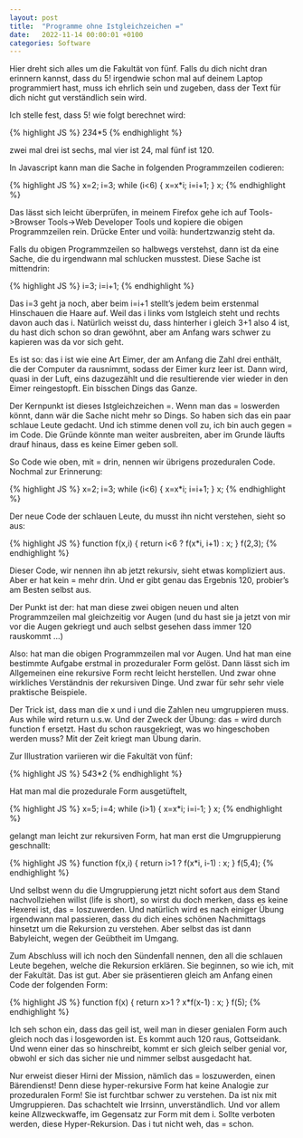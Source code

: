 ```yaml
---
layout: post
title:  "Programme ohne Istgleichzeichen ="
date:   2022-11-14 00:00:01 +0100
categories: Software
---
```

Hier dreht sich alles um die Fakultät von fünf. Falls du dich nicht dran erinnern kannst, dass du 5! irgendwie schon mal auf deinem Laptop programmiert hast, muss ich ehrlich sein und zugeben, dass der Text für dich nicht gut verständlich sein wird.

Ich stelle fest, dass 5! wie folgt berechnet wird:

{% highlight JS %}
2*3*4*5
{% endhighlight %}

zwei mal drei ist sechs, mal vier ist 24, mal fünf ist 120.

In Javascript kann man die Sache in folgenden Programmzeilen codieren:

{% highlight JS %}
x=2;
i=3;
while (i<6) { x=x*i; i=i+1; }
x;
{% endhighlight %}

Das lässt sich leicht überprüfen, in meinem Firefox gehe ich auf Tools->Browser Tools->Web Developer Tools und kopiere die obigen Programmzeilen rein. Drücke Enter und voilà: hundertzwanzig steht da.

Falls du obigen Programmzeilen so halbwegs verstehst, dann ist da eine Sache, die du irgendwann mal schlucken musstest. Diese Sache ist mittendrin:

{% highlight JS %}
i=3;
i=i+1;
{% endhighlight %}

Das i=3 geht ja noch, aber beim i=i+1 stellt’s jedem beim erstenmal Hinschauen die Haare auf. Weil das i links vom Istgleich steht und rechts davon auch das i. Natürlich weisst du, dass hinterher i gleich 3+1 also 4 ist, du hast dich schon so dran gewöhnt, aber am Anfang wars schwer zu kapieren was da vor sich geht.

Es ist so: das i ist wie eine Art Eimer, der am Anfang die Zahl drei enthält, die der Computer da rausnimmt, sodass der Eimer kurz leer ist. Dann wird, quasi in der Luft, eins dazugezählt und die resultierende vier wieder in den Eimer reingestopft. Ein bisschen Dings das Ganze.

Der Kernpunkt ist dieses Istgleichzeichen =. Wenn man das = loswerden könnt, dann wär die Sache nicht mehr so Dings. So haben sich das ein paar schlaue Leute gedacht. Und ich stimme denen voll zu, ich bin auch gegen = im Code. Die Gründe könnte man weiter ausbreiten, aber im Grunde läufts drauf hinaus, dass es keine Eimer geben soll.

So Code wie oben, mit = drin, nennen wir übrigens prozeduralen Code. Nochmal zur Erinnerung:

{% highlight JS %}
x=2;
i=3;
while (i<6) { x=x*i; i=i+1; }
x;
{% endhighlight %}

Der neue Code der schlauen Leute, du musst ihn nicht verstehen, sieht so aus:

{% highlight JS %}
function f(x,i) {
 return i<6 ? f(x*i, i+1) : x;
}
f(2,3);
{% endhighlight %}


Dieser Code, wir nennen ihn ab jetzt rekursiv, sieht etwas kompliziert aus. Aber er hat kein = mehr drin. Und er gibt genau das Ergebnis 120, probier’s am Besten selbst aus.

Der Punkt ist der: hat man diese zwei obigen neuen und alten Programmzeilen mal gleichzeitig vor Augen (und du hast sie ja jetzt von mir vor die Augen gekriegt und auch selbst gesehen dass immer 120 rauskommt …)

Also: hat man die obigen Programmzeilen mal vor Augen. Und hat man eine bestimmte Aufgabe erstmal in prozeduraler Form gelöst. Dann lässt sich im Allgemeinen eine rekursive Form recht leicht herstellen. Und zwar ohne wirkliches Verständnis der rekursiven Dinge. Und zwar für sehr sehr viele praktische Beispiele.

Der Trick ist, dass man die x und i und die Zahlen neu umgruppieren muss. Aus while wird return u.s.w. Und der Zweck der Übung: das = wird durch function f ersetzt. Hast du schon rausgekriegt, was wo hingeschoben werden muss? Mit der Zeit kriegt man Übung darin.

Zur Illustration variieren wir die Fakultät von fünf:

{% highlight JS %}
5*4*3*2
{% endhighlight %}

Hat man mal die prozedurale Form ausgetüftelt,

{% highlight JS %}
x=5;
i=4;
while (i>1) { x=x*i; i=i-1; }
x;
{% endhighlight %}

gelangt man leicht zur rekursiven Form, hat man erst die Umgruppierung geschnallt:

{% highlight JS %}
function f(x,i) {
 return i>1 ? f(x*i, i-1) : x;
}
f(5,4);
{% endhighlight %}

Und selbst wenn du die Umgruppierung jetzt nicht sofort aus dem Stand nachvollziehen willst (life is short), so wirst du doch merken, dass es keine Hexerei ist, das = loszuwerden. Und natürlich wird es nach einiger Übung irgendwann mal passieren, dass du dich eines schönen Nachmittags hinsetzt um die Rekursion zu verstehen. Aber selbst das ist dann Babyleicht, wegen der Geübtheit im Umgang.

Zum Abschluss will ich noch den Sündenfall nennen, den all die schlauen Leute begehen, welche die Rekursion erklären. Sie beginnen, so wie ich, mit der Fakultät. Das ist gut. Aber sie präsentieren gleich am Anfang einen Code der folgenden Form:

{% highlight JS %}
function f(x) {
 return x>1 ? x*f(x-1) : x;
}
f(5);
{% endhighlight %}

Ich seh schon ein, dass das geil ist, weil man in dieser genialen Form auch gleich noch das i losgeworden ist. Es kommt auch 120 raus, Gottseidank. Und wenn einer das so hinschreibt, kommt er sich gleich selber genial vor, obwohl er sich das sicher nie und nimmer selbst ausgedacht hat.

Nur erweist dieser Hirni der Mission, nämlich das = loszuwerden, einen Bärendienst! Denn diese hyper-rekursive Form hat keine Analogie zur prozeduralen Form! Sie ist furchtbar schwer zu verstehen. Da ist nix mit Umgruppieren. Das schachtelt wie Irrsinn, unverständlich. Und vor allem keine Allzweckwaffe, im Gegensatz zur Form mit dem i. Sollte verboten werden, diese Hyper-Rekursion. Das i tut nicht weh, das = schon.
